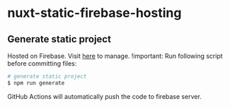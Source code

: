 # nuxt-static-firebase-hosting

## Generate static project

Hosted on Firebase. Visit [here](https://console.firebase.google.com/u/0/project/web-toucan/hosting/sites) to manage. !important: Run following script before committing files:
```bash
# generate static project
$ npm run generate
```
GitHub Actions will automatically push the code to firebase server.
